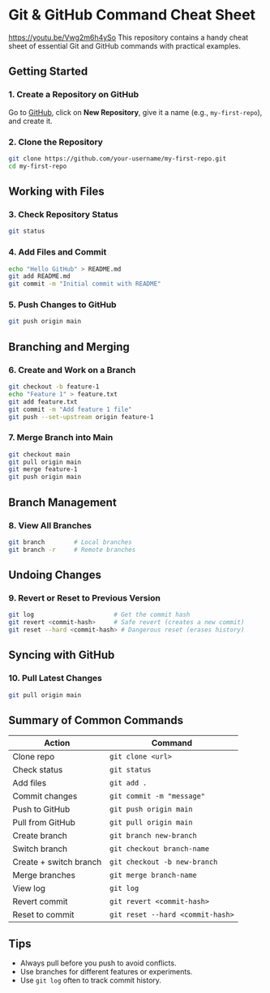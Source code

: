 # Git & GitHub Command Cheat Sheet
https://youtu.be/Vwg2m6h4ySo
This repository contains a handy cheat sheet of essential Git and GitHub commands with practical examples.

## Getting Started

### 1. Create a Repository on GitHub
Go to [GitHub](https://github.com), click on **New Repository**, give it a name (e.g., `my-first-repo`), and create it.

### 2. Clone the Repository
```bash
git clone https://github.com/your-username/my-first-repo.git
cd my-first-repo
````

## Working with Files

### 3. Check Repository Status

```bash
git status
```

### 4. Add Files and Commit

```bash
echo "Hello GitHub" > README.md
git add README.md
git commit -m "Initial commit with README"
```

### 5. Push Changes to GitHub

```bash
git push origin main
```

## Branching and Merging

### 6. Create and Work on a Branch

```bash
git checkout -b feature-1
echo "Feature 1" > feature.txt
git add feature.txt
git commit -m "Add feature 1 file"
git push --set-upstream origin feature-1
```

### 7. Merge Branch into Main

```bash
git checkout main
git pull origin main
git merge feature-1
git push origin main
```

## Branch Management

### 8. View All Branches

```bash
git branch        # Local branches
git branch -r     # Remote branches
```

## Undoing Changes

### 9. Revert or Reset to Previous Version

```bash
git log                      # Get the commit hash
git revert <commit-hash>     # Safe revert (creates a new commit)
git reset --hard <commit-hash> # Dangerous reset (erases history)
```

## Syncing with GitHub

### 10. Pull Latest Changes

```bash
git pull origin main
```

## Summary of Common Commands

| Action                 | Command                          |
| ---------------------- | -------------------------------- |
| Clone repo             | `git clone <url>`                |
| Check status           | `git status`                     |
| Add files              | `git add .`                      |
| Commit changes         | `git commit -m "message"`        |
| Push to GitHub         | `git push origin main`           |
| Pull from GitHub       | `git pull origin main`           |
| Create branch          | `git branch new-branch`          |
| Switch branch          | `git checkout branch-name`       |
| Create + switch branch | `git checkout -b new-branch`     |
| Merge branches         | `git merge branch-name`          |
| View log               | `git log`                        |
| Revert commit          | `git revert <commit-hash>`       |
| Reset to commit        | `git reset --hard <commit-hash>` |

## Tips

* Always pull before you push to avoid conflicts.
* Use branches for different features or experiments.
* Use `git log` often to track commit history.


